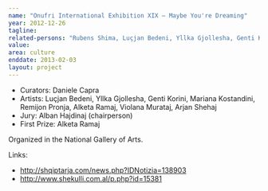 ```yaml
---
name: "Onufri International Exhibition XIX – Maybe You're Dreaming"
year: 2012-12-26
tagline:
related-persons: "Rubens Shima, Luçjan Bedeni, Yllka Gjollesha, Genti Korini, Mariana Kostandini, Remijon Pronja, Alketa Ramaj, Violana Murataj, Arjan Shehaj, Daniele Capra, Rubens Shima"
value:
area: culture
enddate: 2013-02-03
layout: project
---
```

* Curators: Daniele Capra
* Artists: Luçjan Bedeni, Yllka Gjollesha, Genti Korini, Mariana Kostandini, Remijon Pronja, Alketa Ramaj, Violana Murataj, Arjan Shehaj
* Jury: Alban Hajdinaj (chairperson)
* First Prize: Alketa Ramaj

Organized in the National Gallery of Arts.

Links:
* <http://shqiptarja.com/news.php?IDNotizia=138903>
* <http://www.shekulli.com.al/p.php?id=15381>

